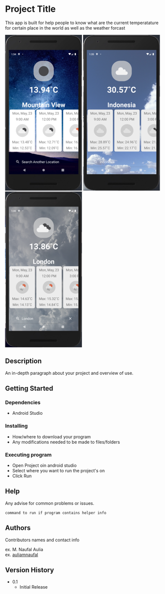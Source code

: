 # Project Title

This app is built for help people to know what are the current temperatature for certain place in the world as well as the weather forcast

<p float="left">
  <img src="/images/mountainView.png" width="250" />
  <img src="/images/indonesia.png" width="250" /> 
  <img src="/images/london.png" width="250" />
</p>

## Description

An in-depth paragraph about your project and overview of use.

## Getting Started

### Dependencies

* Android Studio

### Installing

* How/where to download your program
* Any modifications needed to be made to files/folders

### Executing program

* Open Project oin android studio
* Select where you want to run the project's on
* Click Run

## Help

Any advise for common problems or issues.
```
command to run if program contains helper info
```

## Authors

Contributors names and contact info

ex. M. Naufal Aulia  
ex. [auliamnaufal](https://github.com/auliamnaufal)

## Version History

* 0.1
    * Initial Release

